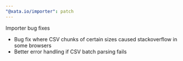 ```yaml
---
"@xata.io/importer": patch
---
```


Importer bug fixes

- Bug fix where CSV chunks of certain sizes caused stackoverflow in some browsers 
- Better error handling if CSV batch parsing fails

